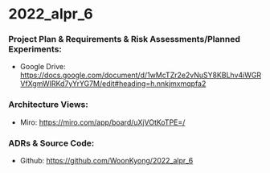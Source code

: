 # 2022_alpr_6

### Project Plan & Requirements & Risk Assessments/Planned Experiments: 
* Google Drive: <https://docs.google.com/document/d/1wMcTZr2e2vNuSY8KBLhv4iWGRVfXgmWIRKd7yYrYG7M/edit#heading=h.nnkjmxmqpfa2>

### Architecture Views:
* Miro: <https://miro.com/app/board/uXjVOtKoTPE=/>

### ADRs & Source Code:
* Github: <https://github.com/WoonKyong/2022_alpr_6>
